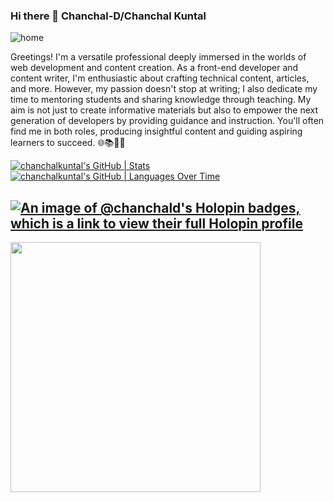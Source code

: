 ### Hi there 👋 **Chanchal-D/Chanchal Kuntal**
![home](https://github.com/Chanchal-D/Chanchal-D/assets/117251667/4519a3ad-272e-4173-b98a-e51989fb3ba1)

Greetings! I'm a versatile professional deeply immersed in the worlds of web development and content creation. As a front-end developer and content writer, I'm enthusiastic about crafting technical content, articles, and more. However, my passion doesn't stop at writing; I also dedicate my time to mentoring students and sharing knowledge through teaching. My aim is not just to create informative materials but also to empower the next generation of developers by providing guidance and instruction. You'll often find me in both roles, producing insightful content and guiding aspiring learners to succeed. 🌐📚👩‍🏫

[![chanchalkuntal's GitHub | Stats](https://stats.quine.sh/chanchalkuntal/github?theme=dark)](https://quine.sh?utm_source=widgets&utm_campaign=chanchalkuntal) [![chanchalkuntal's GitHub | Languages Over Time](https://stats.quine.sh/chanchalkuntal/languages-over-time?theme=dark)](https://quine.sh?utm_source=widgets&utm_campaign=chanchalkuntal)


[![An image of @chanchald's Holopin badges, which is a link to view their full Holopin profile](https://holopin.me/chanchald)](https://holopin.io/@chanchald)
--
<img src="https://github-readme-stats.vercel.app/api?username=Chanchal-D&show_icons=true&theme=midnight-purple" width="400">
